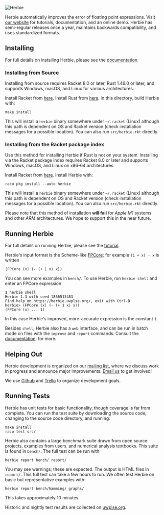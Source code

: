 ![Herbie](logo.png)


Herbie automatically improves the error of floating point expressions.
Visit [our website](https://herbie.uwplse.org) for tutorials,
documentation, and an online demo. Herbie has semi-regular releases
once a year, maintains backwards compatibility, and uses standardized
formats.

## Installing

For full details on installing Herbie, please see the
[documentation](https://herbie.uwplse.org/doc/latest/installing.html).

### Installing from Source

Installing from source requires Racket 8.0 or later,
  Rust 1.46.0 or later, and supports Windows, macOS, and Linux
  for various architectures.

Install Racket from [here](https://download.racket-lang.org/).
Install Rust from [here](https://www.rust-lang.org/tools/install).
In this directory, build Herbie with:

    make install

This will install a `herbie` binary somewhere under `~/.racket` (Linux)
  although this path is dependent on OS and Racket version
  (check installation messages for a possible location).
You can also run `src/herbie.rkt` directly.

### Installing from the Racket package index

Use this method for installing Herbie if Rust is not on your system.
Installing via the Racket package index requires Racket 8.0 or later
  and supports Windows, macOS, and Linux on x86-64 architectures.

Install Racket from [here](https://download.racket-lang.org/).
Install Herbie with:

    raco pkg install --auto herbie

This will install a `herbie` binary somewhere under `~/.racket` (Linux)
  although this path is dependent on OS and Racket version
  (check installation messages for a possible location).
You can also run `src/herbie.rkt` directly.

Please note that this method of installation **will fail**
  for *Apple M1* systems and other *ARM* architectures.
We hope to support this in the near future.

## Running Herbie

For full details on running Herbie, please see the
[tutorial](https://herbie.uwplse.org/doc/latest/using-web.html).

Herbie's input format is the Scheme-like
[FPCore](https://fpbench.org/spec/fpcore-1.2.html);
for example `(1 + x) - x` is written 

    (FPCore (x) (- (+ 1 x) x))

You can see more examples in `bench/`. To use Herbie, run `herbie
shell` and enter an FPCore expression:

    $ herbie shell
    Herbie 1.3 with seed 1866513483
    Find help on https://herbie.uwplse.org/, exit with Ctrl-D
    herbie> (FPCore (x) (- (+ 1 x) x))
    (FPCore (x) ... 1)

In this case Herbie's improved, more-accurate expression is the
constant `1`.

Besides `shell`, Herbie also has a `web` interface, and can be run in
batch mode on files with the `improve` and `report` commands. Consult
the [documentation](https://herbie.uwplse.org/doc/latest/options.html).
for more.

## Helping Out

Herbie development is organized on our
[mailing list](https://mailman.cs.washington.edu/mailman/listinfo/herbie),
where we discuss work in progress and announce major improvements.
[Email us](mailto:herbie@cs.washington.edu) to get involved!

We use [Github](https://github.com/herbie-fp/herbie) and
[Trello](https://trello.com/b/lh7b33Dr/herbie) to organize development
goals.

## Running Tests

Herbie has unit tests for basic functionality, though coverage is far
from complete. You can run the test suite by downloading the source
code, changing to the source code directory, and running:

    make install
    raco test src/

Herbie also contains a large benchmark suite drawn from open source
projects, examples from users, and numerical analysis textbooks. This
suite is found in `bench/`. The full test can be run with

    herbie report bench/ report/
    
You may see warnings; these are expected. The output is HTML files in
`report/`. This full test can take a few hours to run. We often test
Herbie on basic but representative examples with:

    herbie report bench/hamming/ graphs/

This takes approximately 10 minutes.

Historic and nightly test results are collected on
[uwplse.org](https://herbie.uwplse.org/reports/).
